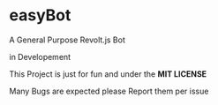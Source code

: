 # easyBot

A General Purpose Revolt.js Bot

in Developement

This Project is just for fun and under the __MIT LICENSE__

Many Bugs are expected please Report them per issue
